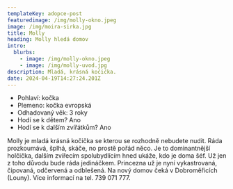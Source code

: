 ```yaml
---
templateKey: adopce-post
featuredimage: /img/molly-okno.jpeg
image: /img/moira-sirka.jpg
title: Molly
heading: Molly hledá domov
intro:
  blurbs:
    - image: /img/molly-okno.jpeg
    - image: /img/molly-uvod.jpg
description: Mladá, krásná kočička.
date: 2024-04-19T14:27:24.201Z
---
```

* Pohlaví: kočka
* Plemeno: kočka evropská
* Odhadovaný věk: 3 roky
* Hodí se k dětem? Ano
* Hodí se k dalším zvířátkům? Ano

Molly je mladá krásná kočička se kterou se rozhodně nebudete nudit. Ráda prozkoumává, šplhá, skáče, no prostě pořád něco. Je to dominantnější holčička, dalším zvířecím spolubydlícím hned ukáže, kdo je doma šéf. Už jen z toho důvodu bude ráda jedináčkem. Princezna už je nyní vykastrovaná, čipovaná, odčervená a odblešená. Na nový domov čeká v Dobroměřicích (Louny). Více informací na tel. 739 071 777.